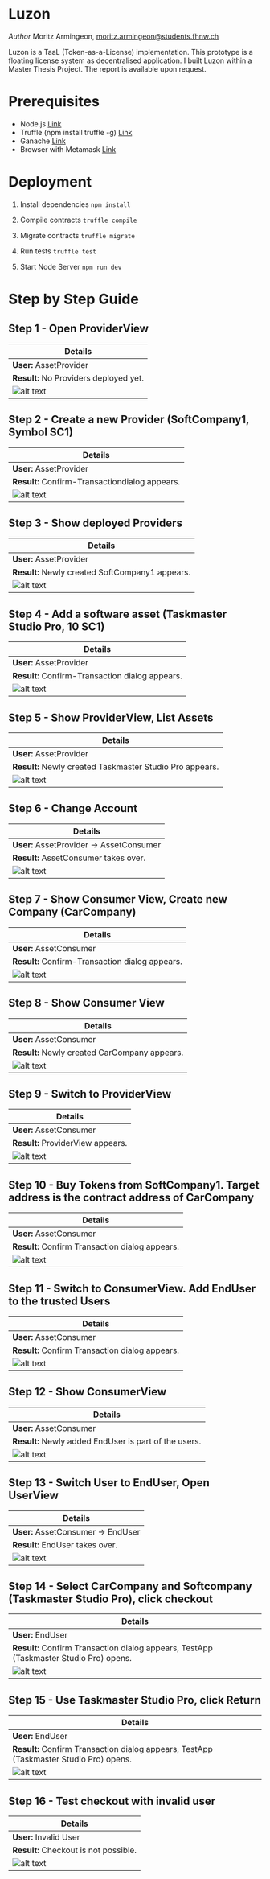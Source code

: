 # Luzon

*Author*
Moritz Armingeon, [moritz.armingeon@students.fhnw.ch](mailto:moritz.armingeon@students.fhnw.ch)

Luzon is a TaaL (Token-as-a-License) implementation. This prototype is a floating license system as decentralised application. I built Luzon within a Master Thesis Project. The report is available upon request.

# Prerequisites
* Node.js [Link](https://nodejs.org/)
* Truffle (npm install truffle -g) [Link](https://truffleframework.com/)
* Ganache [Link](https://truffleframework.com/ganache)
* Browser with Metamask [Link](https://metamask.io/)

# Deployment


1. Install dependencies
`npm install`

1. Compile contracts
`truffle compile`

1. Migrate contracts
`truffle migrate`

1. Run tests
`truffle test`

1. Start Node Server
`npm run dev`


# Step by Step Guide

## Step 1 - Open ProviderView

| **Details** |
| ------------------ | 
| **User:** AssetProvider|
| **Result:** No Providers deployed yet. |
| ![alt text](img/step01.png) |

## Step 2 - Create a new Provider (SoftCompany1, Symbol SC1)

| **Details** |
| ------------------ | 
| **User:** AssetProvider|
| **Result:** Confirm-Transactiondialog appears. |
| ![alt text](img/step02.png) |

## Step 3 - Show deployed Providers

| **Details** |
| ------------------ | 
| **User:** AssetProvider|
| **Result:** Newly created SoftCompany1 appears. |
| ![alt text](img/step03.png) |

## Step 4 -	Add a software asset (Taskmaster Studio Pro, 10 SC1)

| **Details** |
| ------------------ | 
| **User:** AssetProvider|
| **Result:** Confirm-Transaction dialog appears. |
| ![alt text](img/step04.png) |

## Step 5 - Show ProviderView, List Assets

| **Details** |
| ------------------ | 
| **User:** AssetProvider|
| **Result:** Newly created Taskmaster Studio Pro appears. |
| ![alt text](img/step05.png) |

## Step 6 - Change Account

| **Details** |
| ------------------ | 
| **User:** AssetProvider -> AssetConsumer |
| **Result:** AssetConsumer takes over. |
| ![alt text](img/step06.png) |

## Step 7 - Show Consumer View, Create new Company (CarCompany)

| **Details** |
| ------------------ | 
| **User:** AssetConsumer|
| **Result:** Confirm-Transaction dialog appears. |
| ![alt text](img/step07.png) |

## Step 8 - Show Consumer View

| **Details** |
| ------------------ | 
| **User:** AssetConsumer|
| **Result:** Newly created CarCompany appears. |
| ![alt text](img/step08.png) |

## Step 9 - Switch to ProviderView

| **Details** |
| ------------------ | 
| **User:** AssetConsumer|
| **Result:** ProviderView appears. |
| ![alt text](img/step09.png) |

## Step 10 - Buy Tokens from SoftCompany1. Target address is the contract address of CarCompany

| **Details** |
| ------------------ | 
| **User:** AssetConsumer|
| **Result:** Confirm Transaction dialog appears. |
| ![alt text](img/step10.png) |

## Step 11 - Switch to ConsumerView. Add EndUser to the trusted Users

| **Details** |
| ------------------ | 
| **User:** AssetConsumer|
| **Result:** Confirm Transaction dialog appears. |
| ![alt text](img/step11.png) |

## Step 12 - Show ConsumerView

| **Details** |
| ------------------ | 
| **User:** AssetConsumer|
| **Result:** Newly added EndUser is part of the users. |
| ![alt text](img/step12.png) |

## Step 13 - Switch User to EndUser, Open UserView

| **Details** |
| ------------------ | 
| **User:** AssetConsumer -> EndUser |
| **Result:** EndUser takes over. |
| ![alt text](img/step13.png) |

## Step 14 - Select CarCompany and Softcompany (Taskmaster Studio Pro), click checkout

| **Details** |
| ------------------ | 
| **User:** EndUser|
| **Result:** Confirm Transaction dialog appears, TestApp (Taskmaster Studio Pro) opens. |
| ![alt text](img/step14.png) |

## Step 15 - Use Taskmaster Studio Pro, click Return 

| **Details** |
| ------------------ | 
| **User:** EndUser|
| **Result:** Confirm Transaction dialog appears, TestApp (Taskmaster Studio Pro) opens. |
| ![alt text](img/step15.png) |

## Step 16 - Test checkout with invalid user

| **Details** |
| ------------------ | 
| **User:** Invalid User|
| **Result:** Checkout is not possible. |
| ![alt text](img/step16.png) |
